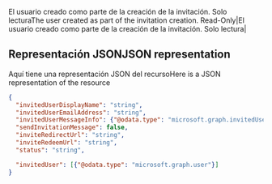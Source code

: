 <span data-ttu-id="8f208-p108">El usuario creado como parte de la creación de la invitación. Solo lectura</span><span class="sxs-lookup"><span data-stu-id="8f208-p108">The user created as part of the invitation creation. Read-Only</span></span>|El usuario creado como parte de la creación de la invitación. Solo lectura|

## <span data-ttu-id="8f208-165">Representación JSON</span><span class="sxs-lookup"><span data-stu-id="8f208-165">JSON representation</span></span>
<a id="json-representation" class="xliff"></a>
<span data-ttu-id="8f208-166">Aquí tiene una representación JSON del recurso</span><span class="sxs-lookup"><span data-stu-id="8f208-166">Here is a JSON representation of the resource</span></span>

<!-- { "blockType": "resource", "@odata.type": "microsoft.graph.invitations" } -->
```json
{
  "invitedUserDisplayName": "string",
  "invitedUserEmailAddress": "string",
  "invitedUserMessageInfo": {"@odata.type": "microsoft.graph.invitedUserMessageInfo"},
  "sendInvitationMessage": false,
  "inviteRedirectUrl": "string",
  "inviteRedeemUrl": "string",
  "status": "string",

  "invitedUser": [{"@odata.type": "microsoft.graph.user"}]
}
```


<!-- uuid: 8fcb5dbc-d5aa-4681-8e31-b001d5168d79
2016-22-25 14:57:30 UTC -->
<!-- {
  "type": "#page.annotation",
  "description": "invitation resource",
  "keywords": "",
  "section": "documentation",
  "tocPath": ""
}-->
